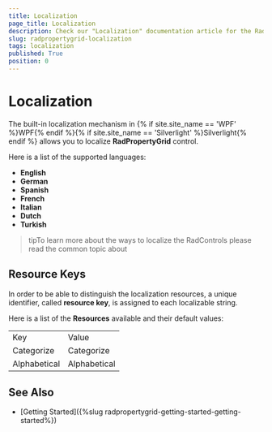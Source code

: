 ```yaml
---
title: Localization
page_title: Localization
description: Check our "Localization" documentation article for the RadPropertyGrid WPF control.
slug: radpropertygrid-localization
tags: localization
published: True
position: 0
---
```


# Localization



The built-in localization mechanism in {% if site.site_name == 'WPF' %}WPF{% endif %}{% if site.site_name == 'Silverlight' %}Silverlight{% endif %} allows you to localize __RadPropertyGrid__ control.
      

Here is a list of the supported languages:
      
* __English__            
* __German__         
* __Spanish__           
* __French__
* __Italian__              
* __Dutch__             
* __Turkish__
        
>tipTo learn more about the ways to localize the RadControls please read the common topic about

## Resource Keys

In order to be able to distinguish the localization resources, a unique identifier, called __resource key__, is assigned to each localizable string.
        
Here is a list of the __Resources__ available and their default values:
        
<table><tr><td>Key</td><td>Value</td></tr><tr><td>Categorize</td><td>Categorize</td></tr><tr><td>Alphabetical</td><td>Alphabetical</td></tr></table>

## See Also

 * [Getting Started]({%slug radpropertygrid-getting-started-getting-started%})
